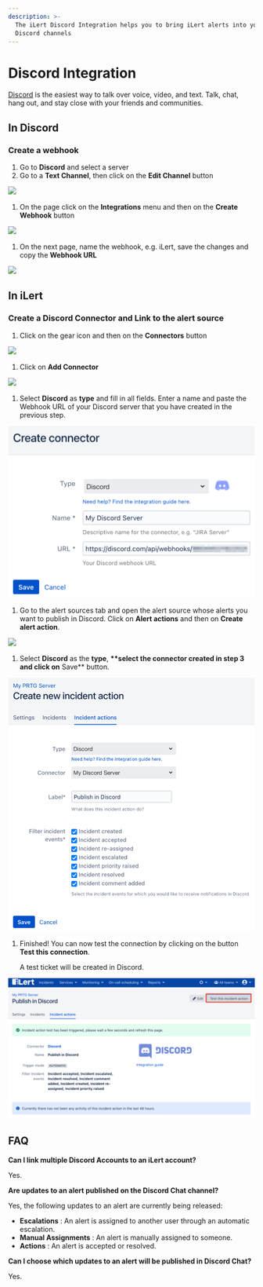 ```yaml
---
description: >-
  The iLert Discord Integration helps you to bring iLert alerts into your
  Discord channels
---
```


# Discord Integration

[Discord](https://discord.com/) is the easiest way to talk over voice, video, and text. Talk, chat, hang out, and stay close with your friends and communities.

## In Discord <a href="#in-discord" id="in-discord"></a>

### Create a webhook <a href="#create-webhook" id="create-webhook"></a>

1. Go to **Discord** and select a server
2. Go to a **Text Channel**, then click on the **Edit Channel** button

![](../.gitbook/assets/Screenshot\_2021-07-02\_at\_10\_56\_32.png)

1. On the page click on the **Integrations** menu and then on the **Create Webhook** button

![](../.gitbook/assets/general\_-\_Discord.png)

1. On the next page, name the webhook, e.g. iLert, save the changes and copy the **Webhook URL**

![](<../.gitbook/assets/general\_-\_Discord (1).png>)

## In iLert <a href="#in-ilert" id="in-ilert"></a>

### Create a Discord Connector and Link to the alert source <a href="#create-alarm-source" id="create-alarm-source"></a>

1. Click on the gear icon and then on the **Connectors** button

![](<../.gitbook/assets/go\_to\_connectors (4).png>)

1. Click on **Add Connector**

![](<../.gitbook/assets/create\_connector\_button (2).png>)

1. Select **Discord** as **type** and fill in all fields. Enter a name and paste the Webhook URL of your Discord server that you have created in the previous step.

![](<../.gitbook/assets/iLert (87).png>)

1. Go to the alert sources tab and open the alert source whose alerts you want to publish in Discord. Click on **Alert actions** and then on **Create alert action**.

![](<../.gitbook/assets/new\_incident\_action (12) (9).png>)

1. Select **Discord** as the **type**, **\*\*select the connector created in step 3 and click on** Save\*\* button.

![](<../.gitbook/assets/iLert (88).png>)

1.  Finished! You can now test the connection by clicking on the button **Test this connection**. &#x20;

    A test ticket will be created in Discord.

![](<../.gitbook/assets/iLert (89).png>)

## FAQ <a href="#faq" id="faq"></a>

**Can I link multiple Discord Accounts to an iLert account?**

Yes.

**Are updates to an alert published on the Discord Chat channel?**

Yes, the following updates to an alert are currently being released:

* **Escalations** : An alert is assigned to another user through an automatic escalation.
* **Manual Assignments** : An alert is manually assigned to someone.
* **Actions** : An alert is accepted or resolved.

**Can I choose which updates to an alert will be published in Discord Chat?**

Yes.
